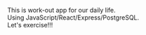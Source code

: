 This is work-out app for our daily life.   
Using JavaScript/React/Express/PostgreSQL.  
Let's exercise!!!
